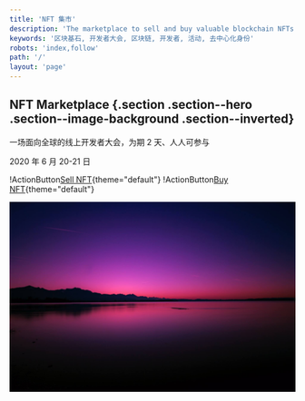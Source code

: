 ```yaml
---
title: 'NFT 集市'
description: 'The marketplace to sell and buy valuable blockchain NFTs'
keywords: '区块基石, 开发者大会, 区块链, 开发者, 活动, 去中心化身份'
robots: 'index,follow'
path: '/'
layout: 'page'
---
```


## NFT Marketplace {.section .section--hero .section--image-background .section--inverted}

一场面向全球的线上开发者大会，为期 2 天、人人可参与

2020 年 6 月 20-21 日

!ActionButton[Sell NFT](/zh/offers){theme="default"}
!ActionButton[Buy NFT](/zh/offers){theme="default"}

![](./images/landscape.jpg)
